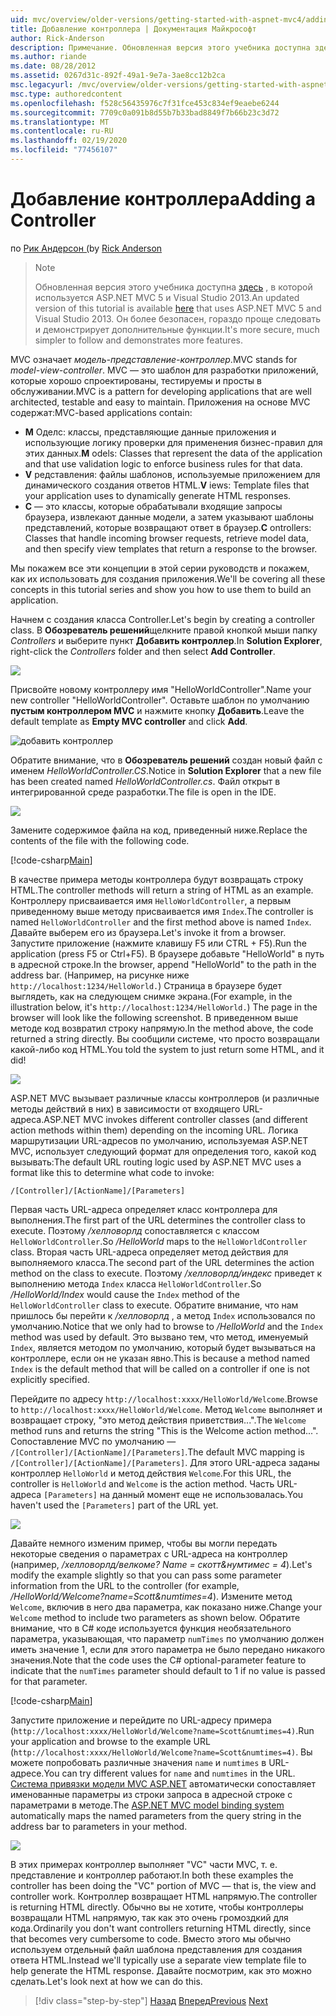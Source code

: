 ```yaml
---
uid: mvc/overview/older-versions/getting-started-with-aspnet-mvc4/adding-a-controller
title: Добавление контроллера | Документация Майкрософт
author: Rick-Anderson
description: Примечание. Обновленная версия этого учебника доступна здесь, в которой используется ASP.NET MVC 5 и Visual Studio 2013. Он более безопасен, гораздо проще в исполнении и демонстрации...
ms.author: riande
ms.date: 08/28/2012
ms.assetid: 0267d31c-892f-49a1-9e7a-3ae8cc12b2ca
msc.legacyurl: /mvc/overview/older-versions/getting-started-with-aspnet-mvc4/adding-a-controller
msc.type: authoredcontent
ms.openlocfilehash: f528c56435976c7f31fce453c834ef9eaebe6244
ms.sourcegitcommit: 7709c0a091b8d55b7b33bad8849f7b66b23c3d72
ms.translationtype: MT
ms.contentlocale: ru-RU
ms.lasthandoff: 02/19/2020
ms.locfileid: "77456107"
---
```

# <a name="adding-a-controller"></a><span data-ttu-id="b77c5-104">Добавление контроллера</span><span class="sxs-lookup"><span data-stu-id="b77c5-104">Adding a Controller</span></span>

<span data-ttu-id="b77c5-105">по [Рик Андерсон (](https://twitter.com/RickAndMSFT)</span><span class="sxs-lookup"><span data-stu-id="b77c5-105">by [Rick Anderson](https://twitter.com/RickAndMSFT)</span></span>

> > [!NOTE]
> > <span data-ttu-id="b77c5-106">Обновленная версия этого учебника доступна [здесь](../../getting-started/introduction/getting-started.md) , в которой используется ASP.NET MVC 5 и Visual Studio 2013.</span><span class="sxs-lookup"><span data-stu-id="b77c5-106">An updated version of this tutorial is available [here](../../getting-started/introduction/getting-started.md) that uses ASP.NET MVC 5 and Visual Studio 2013.</span></span> <span data-ttu-id="b77c5-107">Он более безопасен, гораздо проще следовать и демонстрирует дополнительные функции.</span><span class="sxs-lookup"><span data-stu-id="b77c5-107">It's more secure, much simpler to follow and demonstrates more features.</span></span>

<span data-ttu-id="b77c5-108">MVC означает *модель-представление-контроллер*.</span><span class="sxs-lookup"><span data-stu-id="b77c5-108">MVC stands for *model-view-controller*.</span></span> <span data-ttu-id="b77c5-109">MVC — это шаблон для разработки приложений, которые хорошо спроектированы, тестируемы и просты в обслуживании.</span><span class="sxs-lookup"><span data-stu-id="b77c5-109">MVC is a pattern for developing applications that are well architected, testable and easy to maintain.</span></span> <span data-ttu-id="b77c5-110">Приложения на основе MVC содержат:</span><span class="sxs-lookup"><span data-stu-id="b77c5-110">MVC-based applications contain:</span></span>

- <span data-ttu-id="b77c5-111">**M** Оделс: классы, представляющие данные приложения и использующие логику проверки для применения бизнес-правил для этих данных.</span><span class="sxs-lookup"><span data-stu-id="b77c5-111">**M** odels: Classes that represent the data of the application and that use validation logic to enforce business rules for that data.</span></span>
- <span data-ttu-id="b77c5-112">**V** редставления: файлы шаблонов, используемые приложением для динамического создания ответов HTML.</span><span class="sxs-lookup"><span data-stu-id="b77c5-112">**V** iews: Template files that your application uses to dynamically generate HTML responses.</span></span>
- <span data-ttu-id="b77c5-113">**C** — это классы, которые обрабатывали входящие запросы браузера, извлекают данные модели, а затем указывают шаблоны представлений, которые возвращают ответ в браузер.</span><span class="sxs-lookup"><span data-stu-id="b77c5-113">**C** ontrollers: Classes that handle incoming browser requests, retrieve model data, and then specify view templates that return a response to the browser.</span></span>

<span data-ttu-id="b77c5-114">Мы покажем все эти концепции в этой серии руководств и покажем, как их использовать для создания приложения.</span><span class="sxs-lookup"><span data-stu-id="b77c5-114">We'll be covering all these concepts in this tutorial series and show you how to use them to build an application.</span></span>

<span data-ttu-id="b77c5-115">Начнем с создания класса Controller.</span><span class="sxs-lookup"><span data-stu-id="b77c5-115">Let's begin by creating a controller class.</span></span> <span data-ttu-id="b77c5-116">В **Обозреватель решений**щелкните правой кнопкой мыши папку *Controllers* и выберите пункт **Добавить контроллер**.</span><span class="sxs-lookup"><span data-stu-id="b77c5-116">In **Solution Explorer**, right-click the *Controllers* folder and then select **Add Controller**.</span></span>

![](adding-a-controller/_static/image1.png)

<span data-ttu-id="b77c5-117">Присвойте новому контроллеру имя &quot;HelloWorldController&quot;.</span><span class="sxs-lookup"><span data-stu-id="b77c5-117">Name your new controller &quot;HelloWorldController&quot;.</span></span> <span data-ttu-id="b77c5-118">Оставьте шаблон по умолчанию **пустым контроллером MVC** и нажмите кнопку **Добавить**.</span><span class="sxs-lookup"><span data-stu-id="b77c5-118">Leave the default template as **Empty MVC controller** and click **Add**.</span></span>

![добавить контроллер](adding-a-controller/_static/image2.png)

<span data-ttu-id="b77c5-120">Обратите внимание, что в **Обозреватель решений** создан новый файл с именем *HelloWorldController.CS*.</span><span class="sxs-lookup"><span data-stu-id="b77c5-120">Notice in **Solution Explorer** that a new file has been created named *HelloWorldController.cs*.</span></span> <span data-ttu-id="b77c5-121">Файл открыт в интегрированной среде разработки.</span><span class="sxs-lookup"><span data-stu-id="b77c5-121">The file is open in the IDE.</span></span>

![](adding-a-controller/_static/image3.png)

<span data-ttu-id="b77c5-122">Замените содержимое файла на код, приведенный ниже.</span><span class="sxs-lookup"><span data-stu-id="b77c5-122">Replace the contents of the file with the following code.</span></span>

[!code-csharp[Main](adding-a-controller/samples/sample1.cs)]

<span data-ttu-id="b77c5-123">В качестве примера методы контроллера будут возвращать строку HTML.</span><span class="sxs-lookup"><span data-stu-id="b77c5-123">The controller methods will return a string of HTML as an example.</span></span> <span data-ttu-id="b77c5-124">Контроллеру присваивается имя `HelloWorldController`, а первым приведенному выше методу присваивается имя `Index`.</span><span class="sxs-lookup"><span data-stu-id="b77c5-124">The controller is named `HelloWorldController` and the first method above is named `Index`.</span></span> <span data-ttu-id="b77c5-125">Давайте выберем его из браузера.</span><span class="sxs-lookup"><span data-stu-id="b77c5-125">Let's invoke it from a browser.</span></span> <span data-ttu-id="b77c5-126">Запустите приложение (нажмите клавишу F5 или CTRL + F5).</span><span class="sxs-lookup"><span data-stu-id="b77c5-126">Run the application (press F5 or Ctrl+F5).</span></span> <span data-ttu-id="b77c5-127">В браузере добавьте &quot;HelloWorld&quot; в путь в адресной строке.</span><span class="sxs-lookup"><span data-stu-id="b77c5-127">In the browser, append &quot;HelloWorld&quot; to the path in the address bar.</span></span> <span data-ttu-id="b77c5-128">(Например, на рисунке ниже `http://localhost:1234/HelloWorld.`) Страница в браузере будет выглядеть, как на следующем снимке экрана.</span><span class="sxs-lookup"><span data-stu-id="b77c5-128">(For example, in the illustration below, it's `http://localhost:1234/HelloWorld.`) The page in the browser will look like the following screenshot.</span></span> <span data-ttu-id="b77c5-129">В приведенном выше методе код возвратил строку напрямую.</span><span class="sxs-lookup"><span data-stu-id="b77c5-129">In the method above, the code returned a string directly.</span></span> <span data-ttu-id="b77c5-130">Вы сообщили системе, что просто возвращали какой-либо код HTML.</span><span class="sxs-lookup"><span data-stu-id="b77c5-130">You told the system to just return some HTML, and it did!</span></span>

![](adding-a-controller/_static/image4.png)

<span data-ttu-id="b77c5-131">ASP.NET MVC вызывает различные классы контроллеров (и различные методы действий в них) в зависимости от входящего URL-адреса.</span><span class="sxs-lookup"><span data-stu-id="b77c5-131">ASP.NET MVC invokes different controller classes (and different action methods within them) depending on the incoming URL.</span></span> <span data-ttu-id="b77c5-132">Логика маршрутизации URL-адресов по умолчанию, используемая ASP.NET MVC, использует следующий формат для определения того, какой код вызывать:</span><span class="sxs-lookup"><span data-stu-id="b77c5-132">The default URL routing logic used by ASP.NET MVC uses a format like this to determine what code to invoke:</span></span>

`/[Controller]/[ActionName]/[Parameters]`

<span data-ttu-id="b77c5-133">Первая часть URL-адреса определяет класс контроллера для выполнения.</span><span class="sxs-lookup"><span data-stu-id="b77c5-133">The first part of the URL determines the controller class to execute.</span></span> <span data-ttu-id="b77c5-134">Поэтому */хелловорлд* сопоставляется с классом `HelloWorldController`.</span><span class="sxs-lookup"><span data-stu-id="b77c5-134">So */HelloWorld* maps to the `HelloWorldController` class.</span></span> <span data-ttu-id="b77c5-135">Вторая часть URL-адреса определяет метод действия для выполняемого класса.</span><span class="sxs-lookup"><span data-stu-id="b77c5-135">The second part of the URL determines the action method on the class to execute.</span></span> <span data-ttu-id="b77c5-136">Поэтому */хелловорлд/индекс* приведет к выполнению метода `Index` класса `HelloWorldController`.</span><span class="sxs-lookup"><span data-stu-id="b77c5-136">So */HelloWorld/Index* would cause the `Index` method of the `HelloWorldController` class to execute.</span></span> <span data-ttu-id="b77c5-137">Обратите внимание, что нам пришлось бы перейти к */хелловорлд* , а метод `Index` использовался по умолчанию.</span><span class="sxs-lookup"><span data-stu-id="b77c5-137">Notice that we only had to browse to */HelloWorld* and the `Index` method was used by default.</span></span> <span data-ttu-id="b77c5-138">Это вызвано тем, что метод, именуемый `Index`, является методом по умолчанию, который будет вызываться на контроллере, если он не указан явно.</span><span class="sxs-lookup"><span data-stu-id="b77c5-138">This is because a method named `Index` is the default method that will be called on a controller if one is not explicitly specified.</span></span>

<span data-ttu-id="b77c5-139">Перейдите по адресу `http://localhost:xxxx/HelloWorld/Welcome`.</span><span class="sxs-lookup"><span data-stu-id="b77c5-139">Browse to `http://localhost:xxxx/HelloWorld/Welcome`.</span></span> <span data-ttu-id="b77c5-140">Метод `Welcome` выполняет и возвращает строку, &quot;это метод действия приветствия...&quot;.</span><span class="sxs-lookup"><span data-stu-id="b77c5-140">The `Welcome` method runs and returns the string &quot;This is the Welcome action method...&quot;.</span></span> <span data-ttu-id="b77c5-141">Сопоставление MVC по умолчанию — `/[Controller]/[ActionName]/[Parameters]`.</span><span class="sxs-lookup"><span data-stu-id="b77c5-141">The default MVC mapping is `/[Controller]/[ActionName]/[Parameters]`.</span></span> <span data-ttu-id="b77c5-142">Для этого URL-адреса заданы контроллер `HelloWorld` и метод действия `Welcome`.</span><span class="sxs-lookup"><span data-stu-id="b77c5-142">For this URL, the controller is `HelloWorld` and `Welcome` is the action method.</span></span> <span data-ttu-id="b77c5-143">Часть URL-адреса `[Parameters]` на данный момент еще не использовалась.</span><span class="sxs-lookup"><span data-stu-id="b77c5-143">You haven't used the `[Parameters]` part of the URL yet.</span></span>

![](adding-a-controller/_static/image5.png)

<span data-ttu-id="b77c5-144">Давайте немного изменим пример, чтобы вы могли передать некоторые сведения о параметрах с URL-адреса на контроллер (например, */хелловорлд/велкоме? Name = скотт&amp;нумтимес = 4*).</span><span class="sxs-lookup"><span data-stu-id="b77c5-144">Let's modify the example slightly so that you can pass some parameter information from the URL to the controller (for example, */HelloWorld/Welcome?name=Scott&amp;numtimes=4*).</span></span> <span data-ttu-id="b77c5-145">Измените метод `Welcome`, включив в него два параметра, как показано ниже.</span><span class="sxs-lookup"><span data-stu-id="b77c5-145">Change your `Welcome` method to include two parameters as shown below.</span></span> <span data-ttu-id="b77c5-146">Обратите внимание, что в C# коде используется функция необязательного параметра, указывающая, что параметр `numTimes` по умолчанию должен иметь значение 1, если для этого параметра не было передано никакого значения.</span><span class="sxs-lookup"><span data-stu-id="b77c5-146">Note that the code uses the C# optional-parameter feature to indicate that the `numTimes` parameter should default to 1 if no value is passed for that parameter.</span></span>

[!code-csharp[Main](adding-a-controller/samples/sample2.cs)]

<span data-ttu-id="b77c5-147">Запустите приложение и перейдите по URL-адресу примера (`http://localhost:xxxx/HelloWorld/Welcome?name=Scott&numtimes=4)`.</span><span class="sxs-lookup"><span data-stu-id="b77c5-147">Run your application and browse to the example URL (`http://localhost:xxxx/HelloWorld/Welcome?name=Scott&numtimes=4)`.</span></span> <span data-ttu-id="b77c5-148">Вы можете попробовать различные значения `name` и `numtimes` в URL-адресе.</span><span class="sxs-lookup"><span data-stu-id="b77c5-148">You can try different values for `name` and `numtimes` in the URL.</span></span> <span data-ttu-id="b77c5-149">[Система привязки модели MVC ASP.NET](http://odetocode.com/Blogs/scott/archive/2009/04/27/6-tips-for-asp-net-mvc-model-binding.aspx) автоматически сопоставляет именованные параметры из строки запроса в адресной строке с параметрами в методе.</span><span class="sxs-lookup"><span data-stu-id="b77c5-149">The [ASP.NET MVC model binding system](http://odetocode.com/Blogs/scott/archive/2009/04/27/6-tips-for-asp-net-mvc-model-binding.aspx) automatically maps the named parameters from the query string in the address bar to parameters in your method.</span></span>

![](adding-a-controller/_static/image6.png)

<span data-ttu-id="b77c5-150">В этих примерах контроллер выполняет &quot;VC&quot; части MVC, т. е. представление и контроллер работают.</span><span class="sxs-lookup"><span data-stu-id="b77c5-150">In both these examples the controller has been doing the &quot;VC&quot; portion of MVC — that is, the view and controller work.</span></span> <span data-ttu-id="b77c5-151">Контроллер возвращает HTML напрямую.</span><span class="sxs-lookup"><span data-stu-id="b77c5-151">The controller is returning HTML directly.</span></span> <span data-ttu-id="b77c5-152">Обычно вы не хотите, чтобы контроллеры возвращали HTML напрямую, так как это очень громоздкий для кода.</span><span class="sxs-lookup"><span data-stu-id="b77c5-152">Ordinarily you don't want controllers returning HTML directly, since that becomes very cumbersome to code.</span></span> <span data-ttu-id="b77c5-153">Вместо этого мы обычно используем отдельный файл шаблона представления для создания ответа HTML.</span><span class="sxs-lookup"><span data-stu-id="b77c5-153">Instead we'll typically use a separate view template file to help generate the HTML response.</span></span> <span data-ttu-id="b77c5-154">Давайте посмотрим, как это можно сделать.</span><span class="sxs-lookup"><span data-stu-id="b77c5-154">Let's look next at how we can do this.</span></span>

> [!div class="step-by-step"]
> <span data-ttu-id="b77c5-155">[Назад](intro-to-aspnet-mvc-4.md)
> [Вперед](adding-a-view.md)</span><span class="sxs-lookup"><span data-stu-id="b77c5-155">[Previous](intro-to-aspnet-mvc-4.md)
[Next](adding-a-view.md)</span></span>
